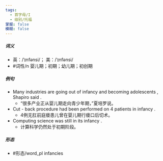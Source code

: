 ```yaml
---
tags:
  - 首字母/I
  - 级别/托福
掌握: false
模糊: false
---
```

##### 词义
- 英：/ˈɪnfənsi/； 美：/ˈɪnfənsi/
- #词性/n  婴儿期；初期；幼儿期；初创期
##### 例句
- Many industries are going out of infancy and becoming adolescents , Shapiro said .
	- “很多产业正从婴儿期走向青少年期，”夏培罗说。
- Cut - back procedure had been performed on 4 patients in infancy .
	- 4例无肛前庭瘘患儿曾在婴儿期行瘘口后切术。
- Computing science was still in its infancy .
	- 计算科学仍然处于初期阶段。
##### 形态
- #形态/word_pl infancies
